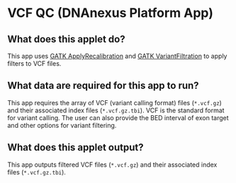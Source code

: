 # VCF QC (DNAnexus Platform App)

## What does this applet do?

This app uses [GATK ApplyRecalibration](https://www.broadinstitute.org/gatk/guide/tooldocs/org_broadinstitute_gatk_tools_walkers_variantrecalibration_VariantRecalibrator.php) and [GATK VariantFiltration](https://www.broadinstitute.org/gatk/guide/tooldocs/org_broadinstitute_gatk_tools_walkers_filters_VariantFiltration.php) to apply filters to VCF files.

## What data are required for this app to run?

This app requires the array of VCF (variant calling format) files (`*.vcf.gz`) and their associated index files (`*.vcf.gz.tbi`). VCF is the standard format for variant calling. The user can also provide the BED interval of exon target and other options for variant filtering.


## What does this applet output?

This app outputs filtered VCF files (`*.vcf.gz`) and their associated index files (`*.vcf.gz.tbi`).

